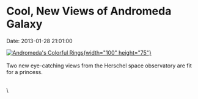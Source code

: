 Cool, New Views of Andromeda Galaxy
===================================

Date: 2013-01-28 21:01:00

[![Andromeda\'s Colorful
Rings](http://www.jpl.nasa.gov/images/herschel/20130128/pia16681-th.jpg){width="100"
height="75"}](http://www.jpl.nasa.gov/news/news.cfm?release=2013-035&rn=news.xml&rst=3670)\
\
Two new eye-catching views from the Herschel space observatory are fit
for a princess.

\
\
